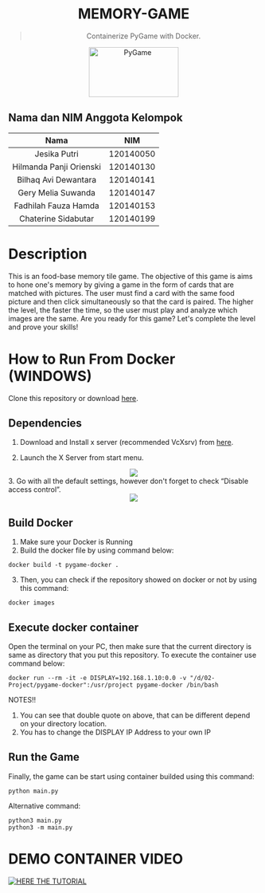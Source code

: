 <div align="center">

# MEMORY-GAME
> Containerize PyGame with Docker.
  
  <a href="https://www.pygame.org/"><img alt="PyGame" src ="https://camo.githubusercontent.com/1971c0a4f776fb5351c765c37e59630c83cabd52/68747470733a2f2f7777772e707967616d652e6f72672f696d616765732f6c6f676f2e706e67" width = 180 height = 100></a>
</div>

## Nama dan NIM Anggota Kelompok
| Nama | NIM |
| :---: | :---: |
| Jesika Putri               | 120140050 |
| Hilmanda Panji Orienski    | 120140130 |
| Bilhaq Avi Dewantara       | 120140141 |
| Gery Melia Suwanda         | 120140147 |
| Fadhilah Fauza Hamda       | 120140153 |
| Chaterine Sidabutar        | 120140199 |

# Description
This is an food-base memory tile game. The objective of this game is aims to hone one's memory by giving a game in the form of cards that are matched with pictures. The user must find a card with the same food picture and then click simultaneously so that the card is paired. The higher the level, the faster the time, so the user must play and analyze which images are the same. 
Are you ready for this game? Let's complete the level and prove your skills!

# How to Run From Docker (WINDOWS)
Clone this repository or download [here](https://github.com/hilmanda/docker-exiatoma/archive/refs/heads/main.zip). 

## Dependencies
1. Download and Install x server (recommended VcXsrv) from [here](https://sourceforge.net/projects/vcxsrv/files/latest/download).

2. Launch the X Server from start menu.
<div align="center">
  <img src="https://user-images.githubusercontent.com/90018036/170707241-cb5753d5-302f-4c7e-be0b-fb24658d5bd5.png">
</div>
3. Go with all the default settings, however don't forget to check “Disable access control”.
<div align="center">
  <img src="https://miro.medium.com/max/1400/1*ihco-ShEHQtbwHBGmtIOZg.png">
</div>

## Build Docker

1. Make sure your Docker is Running
2. Build the docker file by using command below:
```
docker build -t pygame-docker .
```

3. Then, you can check if the repository showed on docker or not by using this command:
```
docker images
```

## Execute docker container 
Open the terminal on your PC, then make sure that the current directory is same as directory that you put this repository. To execute the container use command below:

```
docker run --rm -it -e DISPLAY=192.168.1.10:0.0 -v "/d/02-Project/pygame-docker":/usr/project pygame-docker /bin/bash
```

NOTES!!
1. You can see that double quote on above, that can be different depend on your directory location.
2. You has to change the DISPLAY IP Address to your own IP


## Run the Game
Finally, the game can be start using container builded using this command:
```
python main.py
```
Alternative command:
```
python3 main.py
python3 -m main.py
```

# DEMO CONTAINER VIDEO
[![HERE THE TUTORIAL](http://i3.ytimg.com/vi/38uOm7qAVD8/hqdefault.jpg)](https://youtu.be/38uOm7qAVD8)
